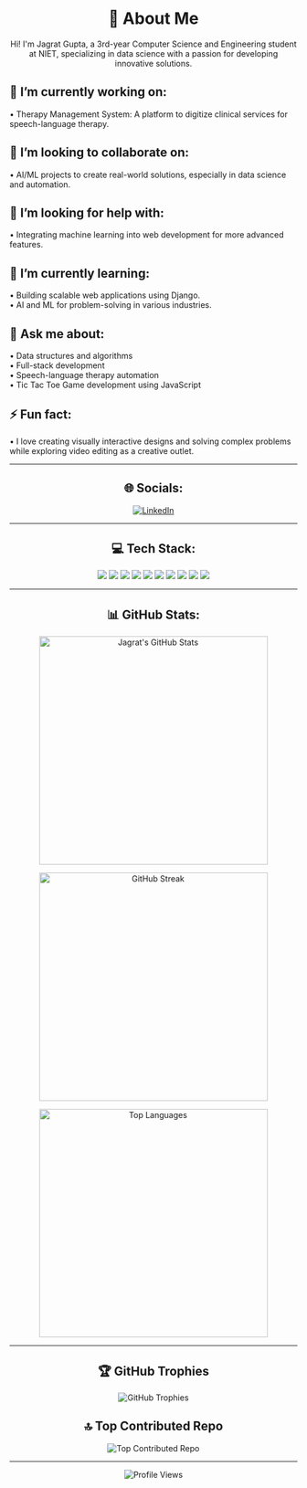 <!-- About Me Section -->
<h1 align="center">👋 About Me</h1>
<p align="center">
Hi! I'm Jagrat Gupta, a 3rd-year Computer Science and Engineering student at NIET, specializing in data science with a passion for developing innovative solutions.
</p>

<!-- Font size smaller using HTML -->
<h2 align="left">🔭 I’m currently working on:</h2>
<p align="left" style="font-size: 14px;">
• Therapy Management System: A platform to digitize clinical services for speech-language therapy.
</p>

<h2 align="left">👯 I’m looking to collaborate on:</h2>
<p align="left" style="font-size: 14px;">
• AI/ML projects to create real-world solutions, especially in data science and automation.
</p>

<h2 align="left">🤝 I’m looking for help with:</h2>
<p align="left" style="font-size: 14px;">
• Integrating machine learning into web development for more advanced features.
</p>

<h2 align="left">🌱 I’m currently learning:</h2>
<p align="left" style="font-size: 14px;">
• Building scalable web applications using Django. <br>
• AI and ML for problem-solving in various industries.
</p>

<h2 align="left">💬 Ask me about:</h2>
<p align="left" style="font-size: 14px;">
• Data structures and algorithms <br>
• Full-stack development <br>
• Speech-language therapy automation <br>
• Tic Tac Toe Game development using JavaScript
</p>

<h2 align="left">⚡ Fun fact:</h2>
<p align="left" style="font-size: 14px;">
• I love creating visually interactive designs and solving complex problems while exploring video editing as a creative outlet.
</p>

---

<!-- Social Links -->
<h2 align="center">🌐 Socials:</h2>
<p align="center">
    <a href="https://linkedin.com/in/www.linkedin.com/in/sahil-gupta25" target="_blank">
        <img alt="LinkedIn" src="https://img.shields.io/badge/LinkedIn-%230077B5.svg?logo=linkedin&logoColor=white" />
    </a>
</p>

---

<!-- Tech Stack Section -->
<h2 align="center">💻 Tech Stack:</h2>
<p align="center">
    <img src="https://img.shields.io/badge/css3-%231572B6.svg?style=for-the-badge&logo=css3&logoColor=white" />
    <img src="https://img.shields.io/badge/javascript-%23323330.svg?style=for-the-badge&logo=javascript&logoColor=%23F7DF1E" />
    <img src="https://img.shields.io/badge/java-%23ED8B00.svg?style=for-the-badge&logo=openjdk&logoColor=white" />
    <img src="https://img.shields.io/badge/html5-%23E34F26.svg?style=for-the-badge&logo=html5&logoColor=white" />
    <img src="https://img.shields.io/badge/python-3670A0?style=for-the-badge&logo=python&logoColor=ffdd54" />
    <img src="https://img.shields.io/badge/github%20pages-121013?style=for-the-badge&logo=github&logoColor=white" />
    <img src="https://img.shields.io/badge/netlify-%23000000.svg?style=for-the-badge&logo=netlify&logoColor=#00C7B7" />
    <img src="https://img.shields.io/badge/mysql-4479A1.svg?style=for-the-badge&logo=mysql&logoColor=white" />
    <img src="https://img.shields.io/badge/apache-%23D42029.svg?style=for-the-badge&logo=apache&logoColor=white" />
    <img src="https://img.shields.io/badge/figma-%23F24E1E.svg?style=for-the-badge&logo=figma&logoColor=white" />
</p>

---

<!-- GitHub Stats Section -->
<h2 align="center">📊 GitHub Stats:</h2>

<p align="center">
    <img src="https://github-readme-stats.vercel.app/api?username=sahil25123&theme=tokyonight&hide_border=false&include_all_commits=false&count_private=true" alt="Jagrat's GitHub Stats" width="400px"/>
</p>

<p align="center">
    <img src="https://github-readme-streak-stats.herokuapp.com/?user=sahil25123&theme=tokyonight&hide_border=false" alt="GitHub Streak" width="400px"/>
</p>

<p align="center">
    <img src="https://github-readme-stats.vercel.app/api/top-langs/?username=sahil25123&theme=tokyonight&hide_border=false&include_all_commits=false&count_private=true&layout=compact" alt="Top Languages" width="400px"/>
</p>

---

<!-- GitHub Trophies -->
<h2 align="center">🏆 GitHub Trophies</h2>
<p align="center">
    <img src="https://github-profile-trophy.vercel.app/?username=sahil25123&theme=radical&no-frame=false&no-bg=false&margin-w=4" alt="GitHub Trophies" />
</p>

<!-- Top Contributed Repo -->
<h2 align="center">🔝 Top Contributed Repo</h2>
<p align="center">
    <img src="https://github-contributor-stats.vercel.app/api?username=sahil25123&limit=5&theme=tokyonight&combine_all_yearly_contributions=true" alt="Top Contributed Repo" />
</p>

---

<p align="center">
    <img src="https://visitcount.itsvg.in/api?id=sahil25123&icon=1&color=12" alt="Profile Views" />
</p>

<!-- Proudly created with GPRM ( https://gprm.itsvg.in ) -->
